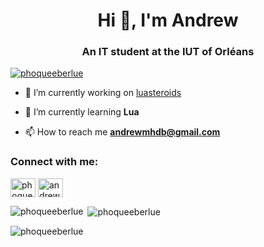 <h1 align="center">Hi 👋, I'm Andrew</h1>
<h3 align="center">An IT student at the IUT of Orléans</h3>

<p align="left"> <a href="https://github.com/ryo-ma/github-profile-trophy"><img src="https://github-profile-trophy.vercel.app/?username=phoqueeberlue" alt="phoqueeberlue" /></a> </p>

- 🔭 I’m currently working on [luasteroids](https://github.com/PhoqueEberlue/luasteroids)

- 🌱 I’m currently learning **Lua**

- 📫 How to reach me **andrewmhdb@gmail.com**

<h3 align="left">Connect with me:</h3>
<p align="left">
<a href="https://twitter.com/phoqueeberlue" target="blank"><img align="center" src="https://cdn.jsdelivr.net/npm/simple-icons@3.0.1/icons/twitter.svg" alt="phoqueeberlue" height="30" width="40" /></a>
<a href="https://www.linkedin.com/in/andrew-mary-huet-de-barochez-723b3b1b8/" target="blank"><img align="center" src="https://cdn.jsdelivr.net/npm/simple-icons@3.0.1/icons/linkedin.svg" alt="andrew mary huet de barochez" height="30" width="40" /></a>
</p>

<p><img align="left" src="https://github-readme-stats.vercel.app/api/top-langs?username=phoqueeberlue&show_icons=true&locale=en&layout=compact" alt="phoqueeberlue" /></p>

<p>&nbsp;<img align="center" src="https://github-readme-stats.vercel.app/api?username=phoqueeberlue&show_icons=true&locale=en" alt="phoqueeberlue" /></p>

<p><img align="center" src="https://github-readme-streak-stats.herokuapp.com/?user=phoqueeberlue&" alt="phoqueeberlue" /></p>

